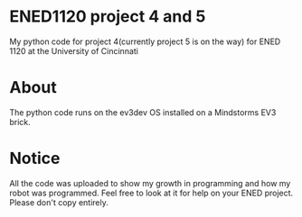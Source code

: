 # ENED1120 project 4 and 5
My python code for project 4(currently project 5 is on the way) for ENED 1120 at the University of Cincinnati

# About
The python code runs on the ev3dev OS installed on a Mindstorms EV3 brick. 

# Notice
All the code was uploaded to show my growth in programming and how my robot was programmed. Feel free to look at it for help on your ENED project.
Please don't copy entirely.
